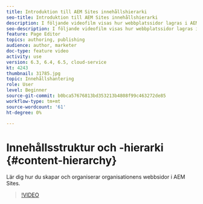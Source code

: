 ```yaml
---
title: Introduktion till AEM Sites innehållshierarki
seo-title: Introduktion till AEM Sites innehållshierarki
description: I följande videofilm visas hur webbplatssidor lagras i AEM för din organisation.
seo-description: I följande videofilm visas hur webbplatssidor lagras i AEM för din organisation.
feature: Page Editor
topics: authoring, publishing
audience: author, marketer
doc-type: feature video
activity: use
version: 6.3, 6.4, 6.5, cloud-service
kt: 4243
thumbnail: 31785.jpg
topic: Innehållshantering
role: User
level: Beginner
source-git-commit: b0bca57676813bd353213b4808f99c463272de85
workflow-type: tm+mt
source-wordcount: '61'
ht-degree: 0%

---
```



# Innehållsstruktur och -hierarki {#content-hierarchy}

Lär dig hur du skapar och organiserar organisationens webbsidor i AEM Sites.

>[!VIDEO](https://video.tv.adobe.com/v/31785?quality=12&learn=on)
